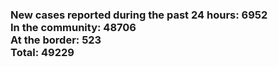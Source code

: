### New cases reported during the past 24 hours: 6952<br/>In the community: 48706<br/>At the border: 523<br/>Total: 49229